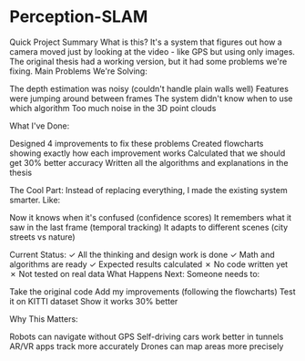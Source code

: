 # Perception-SLAM

Quick Project Summary
What is this?
It's a system that figures out how a camera moved just by looking at the video - like GPS but using only images. The original thesis had a working version, but it had some problems we're fixing.
Main Problems We're Solving:

The depth estimation was noisy (couldn't handle plain walls well)
Features were jumping around between frames
The system didn't know when to use which algorithm
Too much noise in the 3D point clouds

What I've Done:

Designed 4 improvements to fix these problems
Created flowcharts showing exactly how each improvement works
Calculated that we should get 30% better accuracy
Written all the algorithms and explanations in the thesis

The Cool Part:
Instead of replacing everything, I made the existing system smarter. Like:

Now it knows when it's confused (confidence scores)
It remembers what it saw in the last frame (temporal tracking)
It adapts to different scenes (city streets vs nature)

Current Status:
✓ All the thinking and design work is done
✓ Math and algorithms are ready
✓ Expected results calculated
✗ No code written yet
✗ Not tested on real data
What Happens Next:
Someone needs to:

Take the original code
Add my improvements (following the flowcharts)
Test it on KITTI dataset
Show it works 30% better

Why This Matters:

Robots can navigate without GPS
Self-driving cars work better in tunnels
AR/VR apps track more accurately
Drones can map areas more precisely